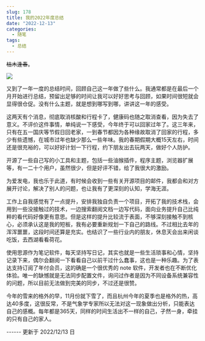 ```yaml
---
slug: 178
title: 我的2022年度总结
date: "2022-12-13"
categories: 
  - 随笔
tags: 
  - 总结
---
```


~~枯木逢春~~。

![](https://imgurl.zishu.me/images/20221213/20221213.5d07nb80or4.webp)

又到了一年一度的总结时间，回顾自己这一年做了些什么。我通常都是在最后一个月开始进行总结，预留出足够的时间让我可以好好思考与回顾，如果时间很短就会显得很仓促。没有什么主题，就是想到哪写到哪，讲讲这一年的感受。

这两天有个消息，彻底取消核酸和行程卡了，健康码也随之取消查看，因为失去了意义。不评价这件事情，单纯说一下感受，今年终于可以回家过年了。这三年来，只有在五一国庆等节假日回老家，一到春节都因为各种缘故取消了回家的行程，多少有些遗憾，在城市过年也缺少那么一些年味。我的春期假期大概15天左右，时间还是很充裕的，可以好好计划一下行程，约下朋友出去玩两天，做好个人防护。

开源了一些自己写的小工具和主题，包括一些油猴插件，程序主题，浏览器扩展等，有一二十个用户，虽然很少，但是好评不错，给了我很大的激励。

为爱发电，我也乐于此道，有时候会收到一些有关开源项目的邮件，我都会和对方展开讨论，解决了别人的问题，也让我有了更深刻的认知，学海无涯。

工作上自我感觉有了一点提升，安排我独自负责一个项目，开拓了我的技术栈，会用到一些没接触过的技术，一边搜索翻阅文档一边写代码，面向业务提升自己比纯粹的看代码好像更有意思。但是这样的提升比较流于表面，不够深刻接触不到核心，必须承认这是我的短板，我有必要重新规划一下自己的路线。不过相比去年的浑浑噩噩，这段时间还算是充实。也结识了一些行业内的朋友，休息天会出来闲谈吃饭，去西湖看看荷花。

使用思源作为笔记软件，每天坚持写日记，其实也就是一些生活琐事和心情，坚持记录下来，偶尔会翻阅一下看看自己以前干过什么蠢事，这也是一种乐趣。为了表达支持订阅了年付会员，这的确是一个很优秀的 note 软件，开发者也在不断优化体验。唯一的缺憾就是无法同步配置文件，询问过作者是因为不同设备系统兼容性的问题，所以目前无法做到完美的同步，不过还是很赞。

今年的雪来的格外的早，11月份就下雪了，而且杭州今年的夏季也是格外的热，高达40多度，这很反常，不是气象学专家所以无法对这一现象做出分析，只能表达自己的感概。每年都是365天，同样的时间生活出不一样的自己，孑然一身，牵挂的只有自己的家人。

------ 更新于 2022/12/13 日